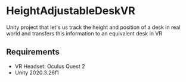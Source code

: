 # HeightAdjustableDeskVR

Unity project that let's us track the height and position of a desk in real world and transfers this information to an equivalent desk in VR

## Requirements

- VR Headset: Oculus Quest 2
- Unity 2020.3.26f1
